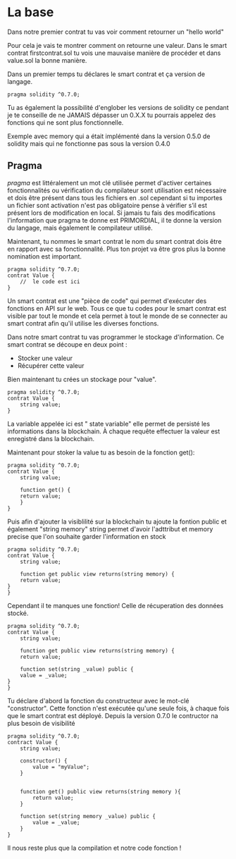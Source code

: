 # La base

Dans notre premier contrat  tu vas voir comment retourner un "hello world"

Pour cela je vais te montrer comment on retourne une valeur.
Dans le smart contrat firstcontrat.sol tu vois une mauvaise manière de procéder et dans value.sol la bonne manière.

Dans un premier temps tu déclares le smart contrat et ça version de langage.

```
pragma solidity ^0.7.0;
```

Tu as également la possibilité d'englober les versions de solidity ce pendant je te conseille de ne JAMAIS dépasser un 0.X.X tu pourrais appelez des fonctions qui ne sont plus fonctionnelle.

Exemple avec memory qui a était implémenté dans la version 0.5.0 de solidity mais qui ne fonctionne pas sous la version 0.4.0


 ## Pragma

 *pragma* est littéralement un mot clé utilisée permet d'activer certaines fonctionnalités ou vérification du compilateur sont utilisation est nécessaire et dois être présent dans tous les fichiers en .sol cependant si tu importes un fichier sont activation n'est pas obligatoire pense à vérifier s’il est présent lors de modification en local. Si jamais tu fais des modifications l'information que pragma te donne est PRIMORDIAL, il te donne la version du langage, mais également le compilateur utilisé.


Maintenant, tu nommes le smart contrat le nom du smart contrat dois être en rapport avec sa fonctionnalité. Plus ton projet va être gros plus la bonne nomination est important.


```
pragma solidity ^0.7.0;
contrat Value {
    //  le code est ici
}
```

Un smart contrat est une "pièce de code" qui permet d'exécuter des fonctions en API sur le web. Tous ce que tu codes pour le smart contrat est visible par tout le monde et cela permet à tout le monde de se connecter au smart contrat afin qu'il utilise les diverses fonctions.

Dans notre smart contrat tu vas programmer le stockage d'information. Ce smart contrat se découpe en deux point :

- Stocker une valeur
- Récupérer cette valeur

Bien maintenant tu crées un stockage pour "value".


```
pragma solidity ^0.7.0;
contrat Value {
    string value; 
}
```

La variable appelée ici est " state variable" elle permet de persisté les informations dans la blockchain. À chaque requête effectuer la valeur est enregistré dans la blockchain.


Maintenant pour stoker la value tu as besoin de la fonction get():

```
pragma solidity ^0.7.0;
contrat Value {
    string value; 

    function get() {
    return value;
    }
}
```

Puis afin d'ajouter la visiblilité sur la blockchain tu ajoute la fontion public et également "string memory" string permet d'avoir l'adttribut et memory precise que l'on souhaite garder l'information en stock

```
pragma solidity ^0.7.0;
contrat Value {
    string value; 

    function get public view returns(string memory) {
    return value;
}
}
```

Cependant il te manques une fonction! Celle de récuperation des données stocké.


```
pragma solidity ^0.7.0;
contrat Value {
    string value; 

    function get public view returns(string memory) {
    return value;

    function set(string _value) public {
    value = _value;
}
}
```

Tu déclare d'abord la fonction du constructeur avec le mot-clé "constructor". Cette fonction n'est exécutée qu'une seule fois, à chaque fois que le smart contrat est déployé. Depuis la version 0.7.0 le contructor na plus besoin de visibilité

```
pragma solidity ^0.7.0;
contract Value {
    string value;

    constructor() {
        value = "myValue";
    }


    function get() public view returns(string memory ){
        return value;
    }

    function set(string memory _value) public {
        value = _value;
    }
}
```


Il nous reste plus que la compilation et notre code fonction !
